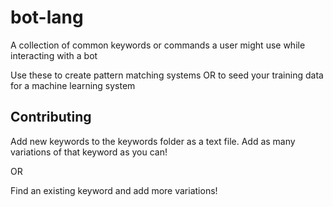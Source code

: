 # bot-lang
A collection of common keywords or commands a user might use while interacting with a bot

Use these to create pattern matching systems OR to seed your training data for a machine learning system

## Contributing

Add new keywords to the keywords folder as a text file.  Add as many variations of that keyword as you can!

OR

Find an existing keyword and add more variations!
